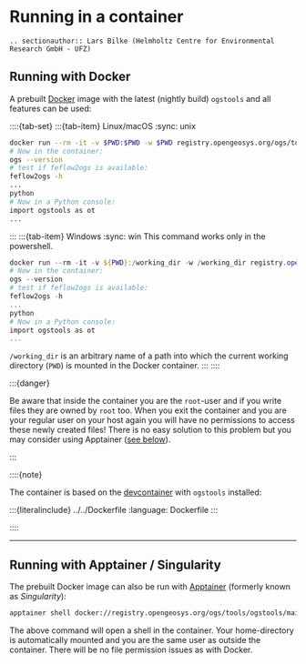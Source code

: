 # Running in a container

```{eval-rst}
.. sectionauthor:: Lars Bilke (Helmholtz Centre for Environmental Research GmbH - UFZ)
```

## Running with Docker

A prebuilt [Docker](https://www.docker.com) image with the latest (nightly build) `ogstools` and all features can be used:

::::{tab-set}
:::{tab-item} Linux/macOS
:sync: unix

```bash
docker run --rm -it -v $PWD:$PWD -w $PWD registry.opengeosys.org/ogs/tools/ogstools/main-3.10
# Now in the container:
ogs --version
# test if feflow2ogs is available:
feflow2ogs -h
...
python
# Now in a Python console:
import ogstools as ot
...
```

:::
:::{tab-item} Windows
:sync: win
This command works only in the powershell.

```powershell
docker run --rm -it -v ${PWD}:/working_dir -w /working_dir registry.opengeosys.org/ogs/tools/ogstools/main-3.10
# Now in the container:
ogs --version
# test if feflow2ogs is available:
feflow2ogs -h
...
python
# Now in a Python console:
import ogstools as ot
...
```

`/working_dir` is an arbitrary name of a path into which the current working directory (`PWD`) is mounted in the Docker container.
:::
::::

:::{danger}

Be aware that inside the container you are the `root`-user and if you write files they are owned by `root` too. When you exit the container and you are your regular user on your host again you will have no permissions to access these newly created files! There is no easy solution to this problem but you may consider using Apptainer ([see below](#running-with-apptainer--singularity)).

:::

::::{note}

The container is based on the [devcontainer](../development/index.md#container-specification) with `ogstools` installed:

:::{literalinclude} ../../Dockerfile
:language: Dockerfile
:::

::::

______________________________________________________________________

## Running with Apptainer / Singularity

The prebuilt Docker image can also be run with [Apptainer](https://apptainer.org) (formerly known as *Singularity*):

```bash
apptainer shell docker://registry.opengeosys.org/ogs/tools/ogstools/main-3.10
```

The above command will open a shell in the container. Your home-directory is automatically mounted and you are the same user as outside the container. There will be no file permission issues as with Docker.
